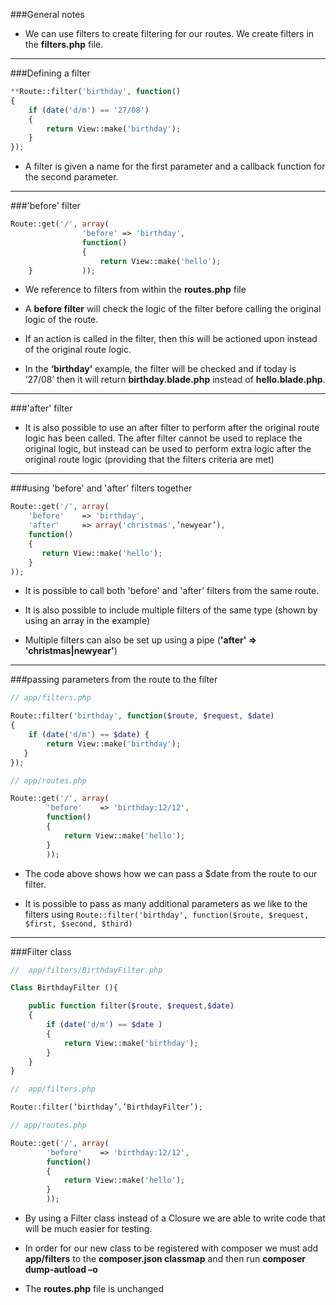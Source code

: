 ###General notes

* We can use filters to create filtering for our routes.  We create filters in the **filters.php** file.

___

###Defining a filter

```php
**Route::filter('birthday', function()
{
    if (date('d/m') == '27/08')
    {
        return View::make('birthday');
    }
});
```

* A filter is given a name for the first parameter and a callback function for the second parameter.  

___

###'before' filter

```php
Route::get('/', array(
				'before' => 'birthday',
				function()
				{
					return View::make('hello');
    }			));
```

* We reference to filters from within the **routes.php** file

* A **before filter** will check the logic of the filter before calling the original logic of the route.  

* If an action is called in the filter, then this will be actioned upon instead of the original route logic.  

* In the **‘birthday’** example, the filter will be checked and if today is ‘27/08’ then it will return **birthday.blade.php** instead of **hello.blade.php**.

___

###'after' filter

* It is also possible to use an after filter to perform after the original route logic has been called.  The after filter cannot be used to replace the original logic, but instead can be used to perform extra logic after the original route logic (providing that the filters criteria are met)

___


###using 'before' and 'after' filters together

```php
Route::get('/', array(
    'before'    => 'birthday',
    'after'     => array('christmas',’newyear’),
    function()
    {
       return View::make('hello');
    }
));
```

* It is possible to call both 'before' and 'after' filters from the same route.

* It is also possible to include multiple filters of the same type (shown by using an array in the example)

* Multiple filters can also be set up using a pipe (**'after' => 'christmas|newyear'**)

___ 

###passing parameters from the route to the filter

```php
// app/filters.php

Route::filter('birthday', function($route, $request, $date)
{
    if (date('d/m') == $date) {
        return View::make('birthday');
   }
});
```

```php
// app/routes.php

Route::get('/', array(
    	'before'    => 'birthday:12/12',
    	function()
    	{
			return View::make('hello');
    	}
		));
```

* The code above shows how we can pass a $date from the route to our filter.

* It is possible to pass as many additional parameters as we like to the filters using `Route::filter('birthday', function($route, $request, $first, $second, $third)`

___

###Filter class

```php
//  app/filters/BirthdayFilter.php

Class BirthdayFilter (){

    public function filter($route, $request,$date)
    {
        if (date('d/m') == $date )
        {
            return View::make('birthday');
        }
    }
}
```

```php
//  app/filters.php

Route::filter(‘birthday’,’BirthdayFilter’);
```

```php
// app/routes.php

Route::get('/', array(
    	'before'    => 'birthday:12/12',
    	function()
    	{
			return View::make('hello');
    	}
		));
```

* By using a Filter class instead of a Closure we are able to write code that will be much easier for testing.

* In order for our new class to be registered with composer we must add **app/filters** to the **composer.json classmap** and then run **composer dump-autload –o**

* The **routes.php** file is unchanged
   
